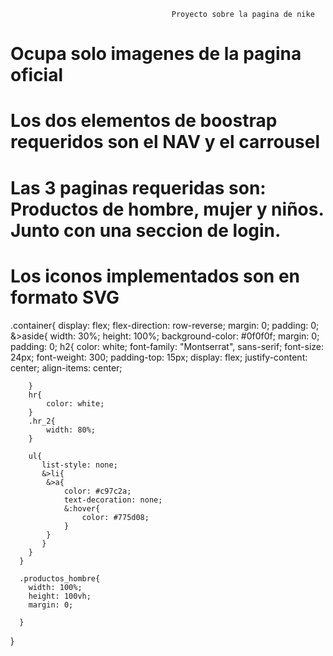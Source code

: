                                         Proyecto sobre la pagina de nike
 # Ocupa solo imagenes de la pagina oficial
 # Los dos elementos de boostrap requeridos son el NAV y el carrousel
 # Las 3 paginas requeridas son: Productos de hombre, mujer y niños. Junto con una seccion de login.
 # Los iconos implementados son en formato SVG



 .container{
  display: flex;
  flex-direction: row-reverse;
  margin: 0;
  padding: 0;
    &>aside{
        width: 30%;
        height: 100%;
        background-color: #0f0f0f;
        margin: 0;
        padding: 0;
        h2{
            color: white;
            font-family: "Montserrat", sans-serif;
            font-size: 24px;
            font-weight: 300;
            padding-top: 15px;
            display: flex;
            justify-content: center;
            align-items: center;
            
        }
        hr{
            color: white;
        }
        .hr_2{
            width: 80%;
        }
    
        ul{
           list-style: none;
           &>li{
            &>a{
                color: #c97c2a;
                text-decoration: none;
                &:hover{
                    color: #775d08;
                }
            }
           }
        }
      }

      .productos_hombre{
        width: 100%;
        height: 100vh;
        margin: 0;
        
      }
}
  
 